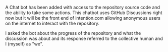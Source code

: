 A Chat bot has been added with access to the repository source code and the ability to take some actions.
This chatbot uses GitHub Discussions right now but it will be the front end of intentïon.com allowing
anonymous users on the internet to interact with the repository.

I asked the bot about the progress of the repository and what the discussion was about and its response referred to the
collective human and I (myself) as "we".
